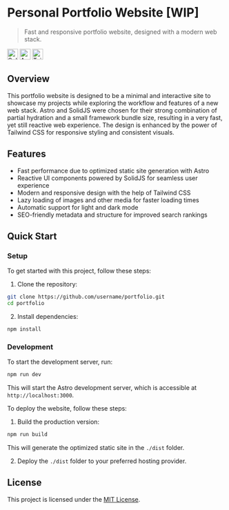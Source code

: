 # Personal Portfolio Website [WIP]

> Fast and responsive portfolio website, designed with a modern web stack.

<p><img alt="SolidJS" src="https://img.shields.io/badge/-SolidJS-2C4F7C?style=flat-square&logo=solid&logoColor=white" height="25"/>
<img alt="Astro" src="https://img.shields.io/badge/-Astro-FF5D01?style=flat-square&logo=astro&logoColor=white" height="25"/>
<img alt="Tailwind" src="https://img.shields.io/badge/-TailwindCSS-06B6D4?style=flat-square&logo=tailwindcss&logoColor=white" height="25"/></p>


## Overview

This portfolio website is designed to be a minimal and interactive site to showcase my projects while exploring the workflow and features of a new web stack. Astro and SolidJS were chosen for their strong combination of partial hydration and a small framework bundle size, resulting in a very fast, yet still reactive web experience. The design is enhanced by the power of Tailwind CSS for responsive styling and consistent visuals.

## Features

- Fast performance due to optimized static site generation with Astro
- Reactive UI components powered by SolidJS for seamless user experience
- Modern and responsive design with the help of Tailwind CSS
- Lazy loading of images and other media for faster loading times
- Automatic support for light and dark mode
- SEO-friendly metadata and structure for improved search rankings

## Quick Start

### Setup

To get started with this project, follow these steps:

1. Clone the repository:

```bash
git clone https://github.com/username/portfolio.git
cd portfolio
```

2. Install dependencies:

```bash
npm install
```

### Development

To start the development server, run:

```bash
npm run dev
```

This will start the Astro development server, which is accessible at `http://localhost:3000`.

To deploy the website, follow these steps:

1. Build the production version:

```bash
npm run build
```

This will generate the optimized static site in the `./dist` folder.

2. Deploy the `./dist` folder to your preferred hosting provider.

## License

This project is licensed under the [MIT License](LICENSE).
